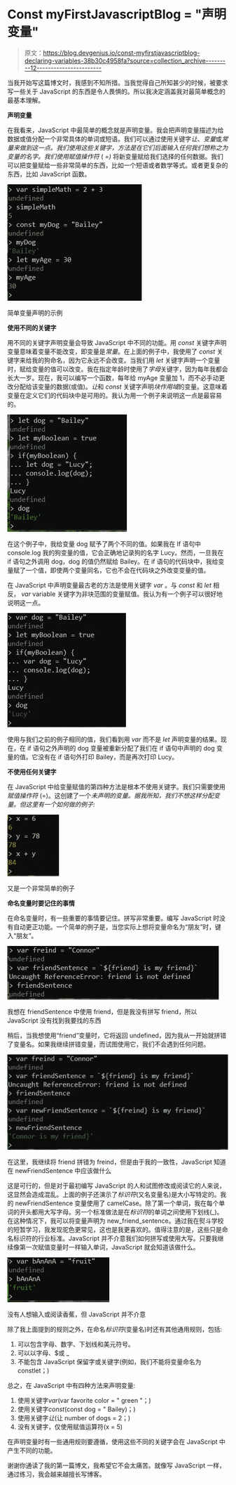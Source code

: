 # Const myFirstJavascriptBlog = "声明变量"

> 原文：<https://blog.devgenius.io/const-myfirstjavascriptblog-declaring-variables-38b30c4958fa?source=collection_archive---------12----------------------->

当我开始写这篇博文时，我感到不知所措。当我觉得自己所知甚少的时候，被要求写一些关于 JavaScript 的东西是令人畏惧的。所以我决定涵盖我对最简单概念的最基本理解。

**声明变量**

在我看来，JavaScript 中最简单的概念就是声明变量。我会把声明变量描述为给数据或值分配一个非常具体的单词或短语。我们可以通过使用关键字*让*、*变量*或*常量来做到这一点。*我们使用这些关键字，方法是在它们后面输入任何我们想称之为变量的名字。我们使用*赋值操作符* ( *=)* 将新变量赋给我们选择的任何数据。我们可以把变量赋给一些非常简单的东西，比如一个短语或者数学等式。或者更复杂的东西，比如 JavaScript 函数。

![](img/02f22a7662feeb4ad19610742f2a20b8.png)

简单变量声明的示例

**使用不同的关键字**

用不同的关键字声明变量会导致 JavaScript 中不同的功能。用 *const* 关键字声明变量意味着变量不能改变，即变量是*常量*。在上面的例子中，我使用了 *const* 关键字来给我的狗命名，因为它永远不会改变。当我们用 *let* 关键字声明一个变量时，赋给变量的值可以改变。我在指定年龄时使用了*字母*关键字，因为每年我都会长大一岁。现在，我可以编写一个函数，每年给 myAge 变量加 1，而不必手动更改分配给该变量的数据(或值)。*让*和 *const* 关键字声明*块作用域*的变量。这意味着变量在定义它们的代码块中是可用的。我认为用一个例子来说明这一点是最容易的。

![](img/641a4e80948c25836bb13130817ba987.png)

在这个例子中，我给变量 dog 赋予了两个不同的值。如果我在 If 语句中 console.log 我的狗变量的值，它会正确地记录狗的名字 Lucy。然而，一旦我在 if 语句之外调用 dog，dog 的值仍然赋给 Bailey。在 if 语句的代码块中，我给变量赋了一个值，即使两个变量同名，它也不会在代码块之外改变变量的值。

在 JavaScript 中声明变量最古老的方法是使用关键字 *var* 。与 *const* 和 *let* 相反， *var* variable 关键字为非块范围的变量赋值。我认为有一个例子可以很好地说明这一点。

![](img/c19dbc800d20c3eac574bdb0f85d9347.png)

使用与我们之前的例子相同的值，我们看到用 *var* 而不是 *let* 声明变量的结果。现在，在 if 语句之外声明的 dog 变量被重新分配了我们在 if 语句中声明的 dog 变量的值。它没有在 if 语句外打印 Bailey，而是再次打印 Lucy。

**不使用任何关键字**

在 JavaScript 中给变量赋值的第四种方法是根本不使用关键字。我们只需要使用*赋值操作符* (=)。这创建了一个*未声明的变量。据我所知，我们不想这样分配变量。但这里有一个如何做的例子:*

![](img/7193a89d7e5e0cc1442799dcdb1a98b7.png)

又是一个非常简单的例子

**命名变量时要记住的事情**

在命名变量时，有一些重要的事情要记住。拼写非常重要。编写 JavaScript 时没有自动更正功能。一个简单的例子是，当您实际上想将变量命名为“朋友”时，键入“朋友”。

![](img/e58fb3a2e1c348a918adc9db776e2f69.png)

我想在 friendSentence 中使用 friend，但是我没有拼写 friend，所以 JavaScript 没有找到我要找的东西

稍后，当我想使用“friend”变量时，它将返回 undefined，因为我从一开始就拼错了变量名。如果我继续拼错变量，而试图使用它，我们不会遇到任何问题。

![](img/59811a32ee4af33ab5ecffc139176740.png)

在这里，我继续将 friend 拼错为 freind，但是由于我的一致性，JavaScript 知道在 newFriendSentence 中应该做什么

这是可行的，但是对于最初编写 JavaScript 的人和试图修改或阅读它的人来说，这显然会造成混乱。上面的例子还演示了*标识符*(又名变量名)是大小写特定的。我的 newFriendSentence 变量使用了 camelCase。除了第一个单词，我在每个单词的开头都用大写字母。另一个标准做法是在*标识符*的单词之间使用下划线(_)。在这种情况下，我可以将变量声明为 new_friend_sentence。通过我在熨斗学校的短暂学习，我发现驼色更常见，这也是我更喜欢的。值得注意的是，这些只是命名标识符的行业标准。JavaScript 并不介意我们如何拼写或使用大写。只要我继续像第一次赋值变量时一样输入单词，JavaScript 就会知道该做什么。

![](img/b783fcb07c933b0eacf3e6ff92a370ba.png)

没有人想输入或阅读香蕉，但 JavaScript 并不介意

除了我上面提到的规则之外，在命名*标识符*(变量名)时还有其他通用规则，包括:

1.  可以包含字母、数字、下划线和美元符号。
2.  可以以字母、$或 _
3.  不能包含 JavaScript 保留字或关键字(例如，我们不能将变量命名为 constlet；)

总之，在 JavaScript 中有四种方法来声明变量:

1.  使用关键字*var*(var favorite color = " green "；)
2.  使用关键字*const*(const dog = " Bailey)；)
3.  使用关键字*让*(让 number of dogs = 2；)
4.  没有关键字，仅使用赋值运算符(x = 5)

在声明变量时有一些通用规则要遵循，使用这些不同的关键字会在 JavaScript 中产生不同的功能。

谢谢你通读了我的第一篇博文，我希望它不会太痛苦。就像写 JavaScript 一样，通过练习，我会越来越擅长写博客。